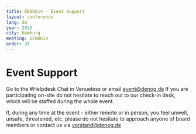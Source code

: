 ```yaml
---
title: DENOG14 - Event Support
layout: conference
lang: de
year: 2022
city: Hamburg
meeting: DENOG14
order: 37
---
```


# Event Support

Go to the #Helpdesk Chat in Venueless or email event@denog.de
If you are participating on-site do not hesitate to reach out to our check-in desk, which will be staffed during the whole event.

If, during any time at the event - either remote or in person, you feel unwell, unsafe, threatened, etc. please do not hesitate to approach anyone of board members or contact us via vorstand@denog.de

